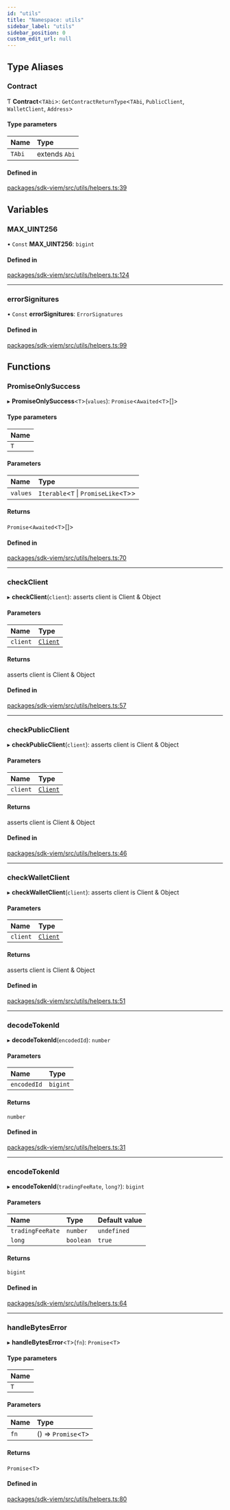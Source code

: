 ```yaml
---
id: "utils"
title: "Namespace: utils"
sidebar_label: "utils"
sidebar_position: 0
custom_edit_url: null
---
```


## Type Aliases

### Contract

Ƭ **Contract**<`TAbi`\>: `GetContractReturnType`<`TAbi`, `PublicClient`, `WalletClient`, `Address`\>

#### Type parameters

| Name | Type |
| :------ | :------ |
| `TAbi` | extends `Abi` |

#### Defined in

[packages/sdk-viem/src/utils/helpers.ts:39](https://github.com/chromatic-protocol/sdk/blob/9e3330a/packages/sdk-viem/src/utils/helpers.ts#L39)

## Variables

### MAX\_UINT256

• `Const` **MAX\_UINT256**: `bigint`

#### Defined in

[packages/sdk-viem/src/utils/helpers.ts:124](https://github.com/chromatic-protocol/sdk/blob/9e3330a/packages/sdk-viem/src/utils/helpers.ts#L124)

___

### errorSignitures

• `Const` **errorSignitures**: `ErrorSignatures`

#### Defined in

[packages/sdk-viem/src/utils/helpers.ts:99](https://github.com/chromatic-protocol/sdk/blob/9e3330a/packages/sdk-viem/src/utils/helpers.ts#L99)

## Functions

### PromiseOnlySuccess

▸ **PromiseOnlySuccess**<`T`\>(`values`): `Promise`<`Awaited`<`T`\>[]\>

#### Type parameters

| Name |
| :------ |
| `T` |

#### Parameters

| Name | Type |
| :------ | :------ |
| `values` | `Iterable`<`T` \| `PromiseLike`<`T`\>\> |

#### Returns

`Promise`<`Awaited`<`T`\>[]\>

#### Defined in

[packages/sdk-viem/src/utils/helpers.ts:70](https://github.com/chromatic-protocol/sdk/blob/9e3330a/packages/sdk-viem/src/utils/helpers.ts#L70)

___

### checkClient

▸ **checkClient**(`client`): asserts client is Client & Object

#### Parameters

| Name | Type |
| :------ | :------ |
| `client` | [`Client`](../classes/Client.md) |

#### Returns

asserts client is Client & Object

#### Defined in

[packages/sdk-viem/src/utils/helpers.ts:57](https://github.com/chromatic-protocol/sdk/blob/9e3330a/packages/sdk-viem/src/utils/helpers.ts#L57)

___

### checkPublicClient

▸ **checkPublicClient**(`client`): asserts client is Client & Object

#### Parameters

| Name | Type |
| :------ | :------ |
| `client` | [`Client`](../classes/Client.md) |

#### Returns

asserts client is Client & Object

#### Defined in

[packages/sdk-viem/src/utils/helpers.ts:46](https://github.com/chromatic-protocol/sdk/blob/9e3330a/packages/sdk-viem/src/utils/helpers.ts#L46)

___

### checkWalletClient

▸ **checkWalletClient**(`client`): asserts client is Client & Object

#### Parameters

| Name | Type |
| :------ | :------ |
| `client` | [`Client`](../classes/Client.md) |

#### Returns

asserts client is Client & Object

#### Defined in

[packages/sdk-viem/src/utils/helpers.ts:51](https://github.com/chromatic-protocol/sdk/blob/9e3330a/packages/sdk-viem/src/utils/helpers.ts#L51)

___

### decodeTokenId

▸ **decodeTokenId**(`encodedId`): `number`

#### Parameters

| Name | Type |
| :------ | :------ |
| `encodedId` | `bigint` |

#### Returns

`number`

#### Defined in

[packages/sdk-viem/src/utils/helpers.ts:31](https://github.com/chromatic-protocol/sdk/blob/9e3330a/packages/sdk-viem/src/utils/helpers.ts#L31)

___

### encodeTokenId

▸ **encodeTokenId**(`tradingFeeRate`, `long?`): `bigint`

#### Parameters

| Name | Type | Default value |
| :------ | :------ | :------ |
| `tradingFeeRate` | `number` | `undefined` |
| `long` | `boolean` | `true` |

#### Returns

`bigint`

#### Defined in

[packages/sdk-viem/src/utils/helpers.ts:64](https://github.com/chromatic-protocol/sdk/blob/9e3330a/packages/sdk-viem/src/utils/helpers.ts#L64)

___

### handleBytesError

▸ **handleBytesError**<`T`\>(`fn`): `Promise`<`T`\>

#### Type parameters

| Name |
| :------ |
| `T` |

#### Parameters

| Name | Type |
| :------ | :------ |
| `fn` | () => `Promise`<`T`\> |

#### Returns

`Promise`<`T`\>

#### Defined in

[packages/sdk-viem/src/utils/helpers.ts:80](https://github.com/chromatic-protocol/sdk/blob/9e3330a/packages/sdk-viem/src/utils/helpers.ts#L80)
